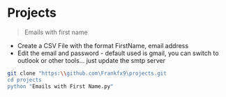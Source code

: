 # Projects
> Emails with first name
* Create a CSV File with the format FirstName, email address
* Edit the email and password - default used is gmail, you can switch to outlook or other tools... just update the smtp server
```bash
git clone "https:\\github.com\Frankfx9\projects.git
cd projects
python "Emails with First Name.py"
```

